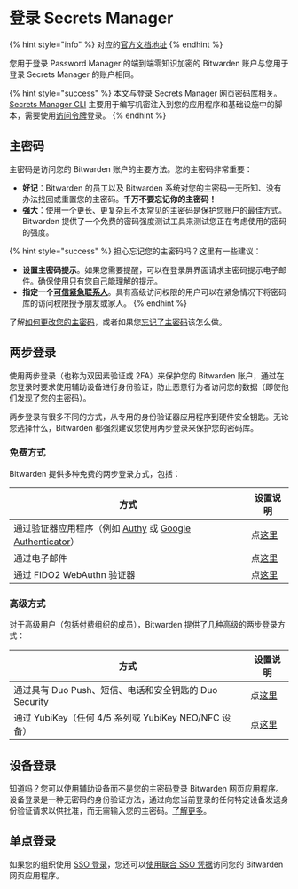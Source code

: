 # 登录 Secrets Manager

{% hint style="info" %}
对应的[官方文档地址](https://bitwarden.com/help/log-in-to-secrets-manager/)
{% endhint %}

您用于登录 Password Manager 的端到端零知识加密的 Bitwarden 账户与您用于登录 Secrets Manager 的账户相同。

{% hint style="success" %}
本文与登录 Secrets Manager 网页密码库相关。[Secrets Manager CLI](../developer-tools/secrets-manager-cli.md) 主要用于编写机密注入到您的应用程序和基础设施中的脚本，需要使用[访问令牌](../your-secrets/access-tokens.md)登录。
{% endhint %}

## 主密码 <a href="#master-password" id="master-password"></a>

主密码是访问您的 Bitwarden 账户的主要方法。您的主密码非常重要：

* **好记**：Bitwarden 的员工以及 Bitwarden 系统对您的主密码一无所知、没有办法找回或重置您的主密码。**千万不要忘记你的主密码！**
* **强大**：使用一个更长、更复杂且不太常见的主密码是保护您账户的最佳方式。Bitwarden 提供了一个免费的密码强度测试工具来测试您正在考虑使用的密码的强度。

{% hint style="success" %}
担心忘记您的主密码吗？这里有一些建议：

* **设置主密码提示**。如果您需要提醒，可以在登录屏界面请求主密码提示电子邮件。确保使用只有您自己能理解的提示。
* **指定一个**[**可信紧急联系人**](../../security/emergency-access.md)。具有高级访问权限的用户可以在紧急情况下将密码库的访问权限授予朋友或家人。
{% endhint %}

了解[如何更改您的主密码](../../your-vault/your-master-password.md#change-your-master-password)，或者如果您[忘记了主密码](../../your-vault/i-forgot-my-master-password.md)该怎么做。

## 两步登录 <a href="#two-step-login" id="two-step-login"></a>

使用两步登录（也称为双因素验证或 2FA）来保护您的 Bitwarden 账户，通过在您登录时要求使用辅助设备进行身份验证，防止恶意行为者访问您的数据（即使他们发现了您的主密码）。

两步登录有很多不同的方式，从专用的身份验证器应用程序到硬件安全钥匙。无论您选择什么，Bitwarden 都强烈建议您使用两步登录来保护您的密码库。

### 免费方式 <a href="#free-methods" id="free-methods"></a>

Bitwarden 提供多种免费的两步登录方式，包括：

| 方式                                                                                                                                | 设置说明                                                                          |
| --------------------------------------------------------------------------------------------------------------------------------- | ----------------------------------------------------------------------------- |
| 通过验证器应用程序（例如 [Authy](https://authy.com/) 或 [Google Authenticator](https://support.google.com/accounts/answer/1066447?hl=zh-Hans)） | 点[这里](../../two-step-login/setup-guides/two-step-login-via-authenticator.md)  |
| 通过电子邮件                                                                                                                            | 点[这里](../../two-step-login/setup-guides/two-step-login-via-email.md)          |
| 通过 FIDO2 WebAuthn 验证器                                                                                                             | 点[这里](../../two-step-login/setup-guides/two-step-login-via-fido2-webauthn.md) |

### 高级方式 <a href="#premium-methods" id="premium-methods"></a>

对于高级用户（包括付费组织的成员），Bitwarden 提供了几种高级的两步登录方式：

| 方式                                        | 设置说明                                                                   |
| ----------------------------------------- | ---------------------------------------------------------------------- |
| 通过具有 Duo Push、短信、电话和安全钥匙的 Duo Security    | 点[这里](../../two-step-login/setup-guides/two-step-login-via-duo.md)     |
| 通过 YubiKey（任何 4/5 系列或 YubiKey NEO/NFC 设备） | 点[这里](../../two-step-login/setup-guides/two-step-login-via-yubikey.md) |

## 设备登录 <a href="#log-in-with-device" id="log-in-with-device"></a>

知道吗？您可以使用辅助设备而不是您的主密码登录 Bitwarden 网页应用程序。设备登录是一种无密码的身份验证方法，通过向您当前登录的任何特定设备发送身份验证请求以供批准，而无需输入您的主密码。[了解更多](../../your-vault/log-in-with-device.md)。

## 单点登录 <a href="#single-sign-on" id="single-sign-on"></a>

如果您的组织使用 [SSO 登录](../../login-with-sso/about-login-with-sso.md)，您还可以[使用联合 SSO 凭据](../../login-with-sso/using-login-with-sso.md)访问您的 Bitwarden 网页应用程序。
